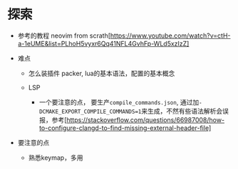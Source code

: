 # 探索

- 参考的教程
  neovim from scrath[https://www.youtube.com/watch?v=ctH-a-1eUME&list=PLhoH5vyxr6Qq41NFL4GvhFp-WLd5xzIzZ]

- 难点
  - 怎么装插件 packer, lua的基本语法，配置的基本概念

  - LSP
    - 一个要注意的点， 要生产`compile_commands.json`, 通过加`-DCMAKE_EXPORT_COMPILE_COMMANDS=1`来生成，不然有些语法解析会误报，参考[https://stackoverflow.com/questions/66987008/how-to-configure-clangd-to-find-missing-external-header-file]

- 要注意的点
  - 熟悉keymap，多用
